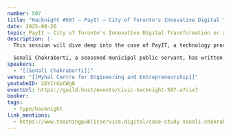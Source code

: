 ```yaml
---
number: 507
title: "Hacknight #507 – PayIt – City of Toronto's Innovative Digital Transformation or an Accountability Failure?"
date: 2025-08-26
topic: PayIt – City of Toronto's Innovative Digital Transformation or an Accountability Failure?
description: |-
  This session will dive deep into the case of PayIT, a technology procurement at the City of Toronto that sowed controversy from the outset and ended in an Auditor General's review and premature end to the contract.

  Sonali Chakraborti, a seasoned municipal public servant, has written up a award winning teaching case on the topic, that public servants and interested civic leaders can learn from.
speakers:
  - "[[Sonali Chakraborti]]"
venue: "[[Myhal Centre for Engineering and Entrepreneurship]]"
youtubeID: 2EYIrGpCWg0
eventUrl: https://guild.host/events/civic-hacknight-507-a7cix7
booker:
tags:
  - type/hacknight
link_mentions:
  - https://www.teachingpublicservice.digital/case-study-sonali-chakraborti
---
```

